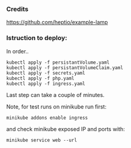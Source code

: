 ### Credits
https://github.com/heptio/example-lamp

### Istruction to deploy:

In order..

```console
kubectl apply -f persistantVolume.yaml
kubectl apply -f persistantVolumeClaim.yaml
kubectl apply -f secrets.yaml
kubectl apply -f php.yaml
kubectl apply -f ingress.yaml
```
Last step can take a couple of minutes.


Note, for test runs on minikube run first:
```console
minikube addons enable ingress
```

and check minikube exposed IP and ports with:
```console
minikube service web --url
```
